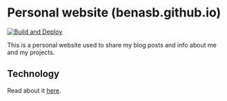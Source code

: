 # Personal website (benasb.github.io)

[![Build and Deploy](https://github.com/BenasB/benasb.github.io/actions/workflows/main.yml/badge.svg?branch=main)](https://github.com/BenasB/benasb.github.io/actions/workflows/main.yml)

This is a personal website used to share my blog posts and info about me and my projects.

## Technology

Read about it [here](https://bx2.tech/software/creating-a-blog-from-scratch#tech-stack).
